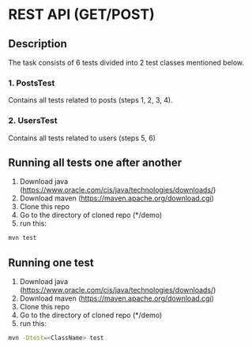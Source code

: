 # REST API (GET/POST)
## Description
The task consists of 6 tests divided into 2 test classes mentioned below.

### 1. PostsTest
Contains all tests related to posts (steps 1, 2, 3, 4).
### 2. UsersTest
Contains all tests related to users (steps 5, 6)

## Running all tests one after another
1. Download java (https://www.oracle.com/cis/java/technologies/downloads/)
2. Download maven (https://maven.apache.org/download.cgi)
3. Clone this repo
4. Go to the directory of cloned repo (*/demo)
5. run this:
```bash
mvn test
```

## Running one test
1. Download java (https://www.oracle.com/cis/java/technologies/downloads/)
2. Download maven (https://maven.apache.org/download.cgi)
3. Clone this repo
4. Go to the directory of cloned repo (*/demo)
5. run this:
```bash
mvn -Dtest=<ClassName> test
```
